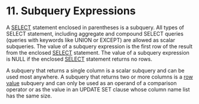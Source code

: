 # 11\. Subquery Expressions


A [SELECT](lang_select.html) statement enclosed in parentheses is a subquery.
All types of SELECT statement, including
aggregate and compound SELECT queries (queries with keywords like
UNION or EXCEPT) are allowed as scalar subqueries.
The value of a subquery expression is the first row of the result
from the enclosed [SELECT](lang_select.html) statement.
The value of a subquery expression is NULL if the enclosed
[SELECT](lang_select.html) statement returns no rows.



A subquery that returns a single column is a scalar subquery and can
be used most anywhere.
A subquery that returns two or more columns is a [row value](rowvalue.html)
subquery and can only be used as an operand of a comparison operator or as
the value in an UPDATE SET clause whose column name list has the same size.




